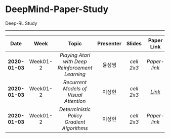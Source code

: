 # DeepMind-Paper-Study
Deep-RL Study
* * *

|  <center>Date</center> | <center>Week</center> | <center>Topic</center> |<center>Presenter</center> |<center>Slides</center> |<center>Paper Link</center>|
|:--------|:--------:|:--------:|:--------:|:--------:|:--------:|
|**2020-01-03** | <center>Week01-2 </center> | *<center>Playing Atari with Deep Reinforcement Learning</center>* |<center>윤성찡</center>|*cell 2x3* |*Paper-link* |
|**2020-01-03** | <center>Week01-2 </center> |*<center>Recurrent Models of Visual Attention</center>*|<center>이상현</center> |*cell 2x3* |*[Link](https://arxiv.org/pdf/1406.6247.pdf)* |
|**2020-01-03** | <center>Week01-2 </center> |*<center>Deterministic Policy Gradient Algorithms</center>*|<center>이상현</center> |*cell 2x3* |*Paper-link* |

